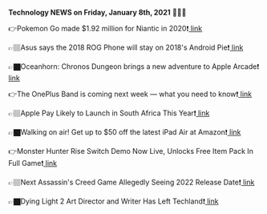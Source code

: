 <b>Technology NEWS on Friday, January 8th, 2021</b> 📡📡📡 

👉Pokemon Go made $1.92 million for Niantic in 2020❗️<a href='https://techblock.club/?p=9351'> link</a>

👉🏽Asus says the 2018 ROG Phone will stay on 2018's Android Pie❗️<a href='https://techblock.club/?p=9353'> link</a>

👉🏿Oceanhorn: Chronos Dungeon brings a new adventure to Apple Arcade❗️<a href='https://techblock.club/?p=9355'> link</a>

👉The OnePlus Band is coming next week — what you need to know❗️<a href='https://techblock.club/?p=9357'> link</a>

👉🏽Apple Pay Likely to Launch in South Africa This Year❗️<a href='https://techblock.club/?p=9359'> link</a>

👉🏿Walking on air! Get up to $50 off the latest iPad Air at Amazon❗️<a href='https://techblock.club/?p=9361'> link</a>

👉Monster Hunter Rise Switch Demo Now Live, Unlocks Free Item Pack In Full Game❗️<a href='https://techblock.club/?p=9363'> link</a>

👉🏽Next Assassin's Creed Game Allegedly Seeing 2022 Release Date❗️<a href='https://techblock.club/?p=9365'> link</a>

👉🏿Dying Light 2 Art Director and Writer Has Left Techland❗️<a href='https://techblock.club/?p=9367'> link</a>

